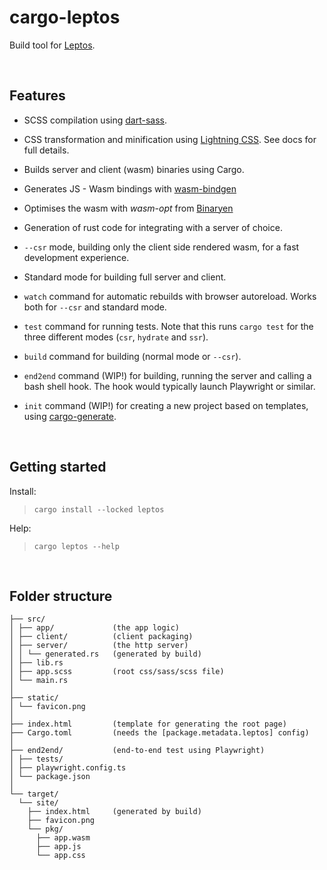 # cargo-leptos

Build tool for [Leptos](https://crates.io/crates/leptos).

<br/>

## Features

- SCSS compilation using [dart-sass](https://sass-lang.com/dart-sass).
- CSS transformation and minification using [Lightning CSS](https://lightningcss.dev). See docs for full details.
- Builds server and client (wasm) binaries using Cargo.
- Generates JS - Wasm bindings with [wasm-bindgen](https://crates.io/crates/wasm-bindgen)
- Optimises the wasm with _wasm-opt_ from [Binaryen](https://github.com/WebAssembly/binaryen)
- Generation of rust code for integrating with a server of choice.
- `--csr` mode, building only the client side rendered wasm, for a fast development experience.
- Standard mode for building full server and client.
- `watch` command for automatic rebuilds with browser autoreload. Works both for `--csr` and standard mode.
- `test` command for running tests. Note that this runs `cargo test` for the three different modes (`csr`, `hydrate` and `ssr`).
- `build` command for building (normal mode or `--csr`).
- `end2end` command (WIP!) for building, running the server and calling a bash shell hook. The hook would typically launch Playwright or similar.
- `init` command (WIP!) for creating a new project based on templates, using [cargo-generate](https://cargo-generate.github.io/cargo-generate/index.html).

  <br/>

## Getting started

Install:

> `cargo install --locked leptos`

Help:

> `cargo leptos --help`

<br/>

## Folder structure

```
├── src/
│ ├── app/             (the app logic)
│ ├── client/          (client packaging)
│ ├── server/          (the http server)
│ │ └── generated.rs   (generated by build)
│ ├── lib.rs
│ ├── app.scss         (root css/sass/scss file)
│ └── main.rs
│
├── static/
│ └── favicon.png
│
├── index.html         (template for generating the root page)
├── Cargo.toml         (needs the [package.metadata.leptos] config)
│
├── end2end/           (end-to-end test using Playwright)
│ ├── tests/
│ ├── playwright.config.ts
│ └── package.json
│
└── target/
  └── site/
    ├── index.html     (generated by build)
    ├── favicon.png
    └── pkg/
      ├── app.wasm
      ├── app.js
      └── app.css
```
